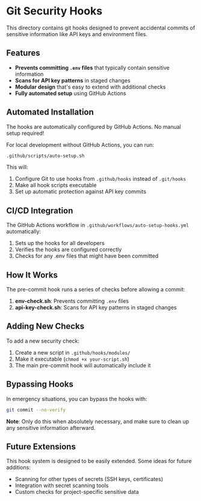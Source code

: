 # Git Security Hooks

This directory contains git hooks designed to prevent accidental commits of sensitive information like API keys and environment files.

## Features

- **Prevents committing `.env` files** that typically contain sensitive information
- **Scans for API key patterns** in staged changes
- **Modular design** that's easy to extend with additional checks
- **Fully automated setup** using GitHub Actions

## Automated Installation

The hooks are automatically configured by GitHub Actions. No manual setup required!

For local development without GitHub Actions, you can run:

```bash
.github/scripts/auto-setup.sh
```

This will:
1. Configure Git to use hooks from `.github/hooks` instead of `.git/hooks`
2. Make all hook scripts executable
3. Set up automatic protection against API key commits

## CI/CD Integration

The GitHub Actions workflow in `.github/workflows/auto-setup-hooks.yml` automatically:
1. Sets up the hooks for all developers
2. Verifies the hooks are configured correctly
3. Checks for any .env files that might have been committed

## How It Works

The pre-commit hook runs a series of checks before allowing a commit:

1. **env-check.sh**: Prevents committing `.env` files
2. **api-key-check.sh**: Scans for API key patterns in staged changes

## Adding New Checks

To add a new security check:

1. Create a new script in `.github/hooks/modules/`
2. Make it executable (`chmod +x your-script.sh`)
3. The main pre-commit hook will automatically include it

## Bypassing Hooks

In emergency situations, you can bypass the hooks with:

```bash
git commit --no-verify
```

**Note**: Only do this when absolutely necessary, and make sure to clean up any sensitive information afterward.

## Future Extensions

This hook system is designed to be easily extended. Some ideas for future additions:

- Scanning for other types of secrets (SSH keys, certificates)
- Integration with secret scanning tools
- Custom checks for project-specific sensitive data
